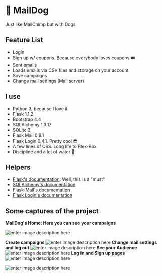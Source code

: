 #  🐶 MailDog

Just like MailChimp but with Dogs.

## Feature List
* Login
* Sign up w/ coupons. Because everybody loves coupons 🎟
* Sent emails
* Loads emails via CSV files and storage on your account
* Save campaigns
* Change mail settings (Mail server)

## I use
-   Python 3, because I love it
-   Flask 1.1.2
-   Bootstrap 4.4
-   SQLAlchemy 1.3.17
-   SQLite 3
-  Flask Mail 0.9.1
- Flask Login 0.4.1. Pretty cool 😎
-   A few lines of CSS. Long life to Flex-Box
-   Discipline and a lot of water  🤘

## Helpers
-   [Flask's documentation](https://flask.palletsprojects.com/en/1.1.x/): Well, this is a "must"
-   [SQLAlchemy's documentation](https://docs.sqlalchemy.org/en/13/)
-  [Flask-Mail's documentation](https://pythonhosted.org/Flask-Mail/)
- [Flask Login's documentation](https://flask-login.readthedocs.io/en/latest/)

## Some captures of the project

**MailDog's Home: Here you can see your campaigns**

![enter image description here](https://i.imgur.com/CQSvsAB.png)

**Create campaigns**
![enter image description here](https://i.imgur.com/KzNIew7.png)
**Change mail settings and log out**
![enter image description here](https://i.imgur.com/3eitI6q.png)
**See your Audience**
![enter image description here](https://i.imgur.com/TAjrIQt.png)
**Log in and Sign up pages**
![enter image description here](https://i.imgur.com/03k8Pmg.png)

![enter image description here](https://i.imgur.com/PAxToAB.png)
